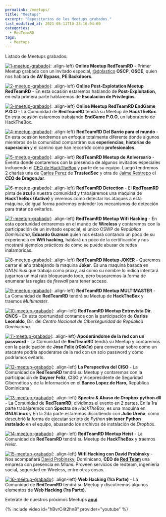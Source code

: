 ```yaml
---
permalink: /meetups/
title: "Meetups"
excerpt: "Repositorios de los Meetups grabados."
last_modified_at: 2021-05-11T10:23:16-04:00
categories:
  - RedTeamRD
tags:
  - Meetups
---
```


Listado de Meetups grabados:

[![1-meetup-grabado](/assets/images/main/meetups/1-meetup-grabado.jpg)](/RedTeamRD/Online-Meetup-RedTeamRD/){: .align-left} **Online Meetup RedTeamRD** - Primer Meetup grabado con un invitado especial, [@dplastico](https://twitter.com/dplastico) **OSCP**, **OSCE**, quien nos hablará de **AV Bypass**, **PE Backdoors**.

[![2-meetup-grabado](/assets/images/main/meetups/2-meetup-grabado.jpg)](/RedTeamRD/Online-Post-Explotation-Meetup-RedTeamRD){: .align-left} **Online Post-Explotation Meetup RedTeamRD** - En esta ocasión estaremos hablando de **Post-Exploitation**, en esta primera parte hablaremos de **Escalación de Privilegios**.

[![3-meetup-grabado](/assets/images/main/meetups/3-meetup-grabado.jpg)](/RedTeamRD/Online-Meetup-RedTeamRD-EndGame-POO){: .align-left} **Online Meetup RedTeamRD EndGame P.O.O** - La Comunidad de **RedTeamRD** tendrá su Meetup de **HackTheBox**. En esta ocasión estaremos trabajando **EndGame P.O.O**, un laboratorio de HackTheBox.

[![4-meetup-grabado](/assets/images/main/meetups/4-meetup-grabado.jpg)](/RedTeamRD/RedTeamRD-Del-Barrio-para-el-mundo){: .align-left} **RedTeamRD Del Barrio para el mundo** - En esta ocasión tendremos un enfoque totalmente diferente donde algunos miembros de la comunidad compartirán sus **experiencias**, **historias de superación** y el camino que han recorrido como **profesionales**.

[![5-meetup-grabado](/assets/images/main/meetups/5-meetup-grabado.jpg)](/RedTeamRD/RedTeamRD-Meetup-de-Aniversario){: .align-left} **RedTeamRD Meetup de Aniversario** - Evento donde contaremos con la presencia de algunos invitados especiales incluyendo el [CEO de HackTheBox](https://twitter.com/hpylarinos) y parte de su equipo. Luego tendremos 2 charlas una de [Carlos Perez](https://twitter.com/Carlos_Perez) de **TrustedSec** y otra de [Jaime Restrepo](https://twitter.com/JaimeARestrepo_) el **CEO de DragonJar**.

[![6-meetup-grabado](/assets/images/main/meetups/6-meetup-grabado.jpg)](/RedTeamRD/RedTeamRD-Detection){: .align-left} **RedTeamRD Detection** - El **RedTeamRD** pinta de **azul** a nuestra comunidad y trabajaremos una maquina de **HackTheBox (Active)** y veremos como detectar los ataques a esta máquina, de igual forma podremos entender los mecanismos de detección para tratar de evitarlos.

[![7-meetup-grabado](/assets/images/main/meetups/7-meetup-grabado.jpg)](/RedTeamRD/RedTeamRD-Meetup-Wifi-Hacking){: .align-left} **RedTeamRD Meetup Wifi Hacking** - En esta oportunidad entraremos en el mundo de **Wireless** y contaremos con la participación de un invitado especial, el único OSWP de *República Dominicana*, **Eduardo Guzman** quien nos estará contando un poco de su experiencia en **Wifi hacking**, hablará un poco de la certificación y nos mostrará ejemplos prácticos de cómo se puede abusar de redes inalambricas.

[![8-meetup-grabado](/assets/images/main/meetups/8-meetup-grabado.jpg)](/RedTeamRD/RedTeamRD-Meetup-JOKER){: .align-left} **RedTeamRD Meetup JOKER** - Queremos cerrar el año trabajando la maquina **Joker**. Es una maquina basada en *GNU/Linux* que trabaja como proxy, así como su nombre lo indica intentará jugarnos un mal rato bloqueando todo, pero buscaremos la forma de enumerar las reglas de *firewall* para tener acceso.

[![9-meetup-grabado](/assets/images/main/meetups/9-meetup-grabado.jpg)](/RedTeamRD/RedTeamRD-Meetup-MULTIMASTER){: .align-left} **RedTeamRD Meetup MULTIMASTER** - La Comunidad de **RedTeamRD** tendrá su Meetup de **HackTheBox** y traemos *Multimaster*.

[![10-meetup-grabado](/assets/images/main/meetups/10-meetup-grabado.jpg)](/RedTeamRD/RedTeamRD-Meetup-Entrevista-Dir-CNCS){: .align-left} **RedTeamRD Meetup Entrevista Dir. CNCS** - En esta oportunidad contamos con la participación de **Carlos Leonaldo**, Dir. del *Centro Nacional de Ciberseguridad de República Dominicana*.

[![11-meetup-grabado](/assets/images/main/meetups/11-meetup-grabado.jpg)](/RedTeamRD/Apoderandome-de-la-red-con-un-password){: .align-left} **Apoderándome de la red con un password** - La Comunidad de **RedTeamRD** tendrá su Meetup y contaremos con la participación de **Jose Felix (r0ok1e)** para conversar sobre como un atacante podría apoderarse de la red con un solo password y cómo podríamos evitarlo.

[![12-meetup-grabado](/assets/images/main/meetups/12-meetup-grabado.jpg)](/RedTeamRD/La-Perspectiva-del-CISO){: .align-left} **La Perspectiva del CISO** - La Comunidad de **RedTeamRD** tendrá su Meetup y contaremos con la participación de **Dayner Feliz**, CISO y Vicepresidente de Seguridad Cibernética y de la Información en el **Banco Lopez de Haro**, República Dominicana.

[![13-meetup-grabado](/assets/images/main/meetups/13-meetup-grabado.jpg)](/RedTeamRD/Spectra-y-Abuso-de-Dropbox-python-Dll){: .align-left} **Spectra & Abuso de Dropbox python.dll** - La Comunidad de **RedTeamRD**, dividimos el evento en 2 partes. En la 1ra parte trabajaremos con **Spectra** de *HackTheBox*, es una maquina en **GNU/Linux** y En la 2da parte estaremos discutiendo con **Julio Ureña**, cómo descubrió la forma de ejecutar scripts de *Python* **sin tener Python instalado** en el equipo, abusando los archivos de instalación de *Dropbox*.
 
[![14-meetup-grabado](/assets/images/main/meetups/14-meetup-grabado.jpg)](/RedTeamRD/RedTeamRD-Meetup-Heist){: .align-left} **RedTeamRD Meetup Heist** - La Comunidad de **RedTeamRD** tendrá su Meetup de **HackTheBox** y traemos *Heist*.

[![15-meetup-grabado](/assets/images/main/meetups/15-meetup-grabado.jpg)](/RedTeamRD/Wifi-Hacking-con-David-Probinsky){: .align-left} **Wifi Hacking con David Probinsky** - Nos acompañará [David Probinsky](https://twitter.com/0xOverflow), Dominicano, **CEO de [Red Team](https://www.redteam.vip/)** una empresa con presencia en *Miami*. Proveen servicios de redteam, ingeniería social, seguridad en Wireless, entre otras cosas.

[![16-meetup-grabado](/assets/images/main/meetups/0-meetup-grabado.jpg)](/RedTeamRD/Web-Hacking-1ra-Parte){: .align-left} **Web Hacking (1ra Parte)** - La Comunidad de **RedTeamRD** tendrá su Meetup y discutiremos algunos elementos de **Web Hacking (1ra Parte)**.

Enterate de nuestros próximos Meetups **[aquí](https://www.meetup.com/es-ES/Hack-The-Box-Santo-Domingo-Meetup)**.

{% include video id="hBvrC4t2hn8" provider="youtube" %}